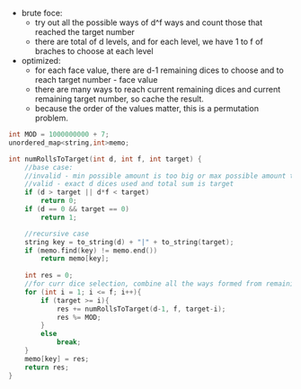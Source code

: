 - brute foce:
    - try out all the possible ways of d^f ways and count those that reached the target number
    - there are total of d levels, and for each level, we have 1 to f of braches to choose at each level 
- optimized:
    - for each face value, there are d-1 remaining dices to choose and to reach target number - face value
    - there are many ways to reach current remaining dices and current remaining target number, so cache the result.
    - because the order of the values matter, this is a permutation problem.


```cpp
int MOD = 1000000000 + 7;
unordered_map<string,int>memo;

int numRollsToTarget(int d, int f, int target) {
    //base case: 
    //invalid - min possible amount is too big or max possible amount too small to be remaining target
    //valid - exact d dices used and total sum is target
    if (d > target || d*f < target)
        return 0;
    if (d == 0 && target == 0)
        return 1;

    //recursive case
    string key = to_string(d) + "|" + to_string(target);
    if (memo.find(key) != memo.end())
        return memo[key];
    
    int res = 0;
    //for curr dice selection, combine all the ways formed from remaining dices that reach remaining target
    for (int i = 1; i <= f; i++){ 
        if (target >= i){
            res += numRollsToTarget(d-1, f, target-i);
            res %= MOD;
        }
        else
            break;
    }
    memo[key] = res;
    return res;
}
```
